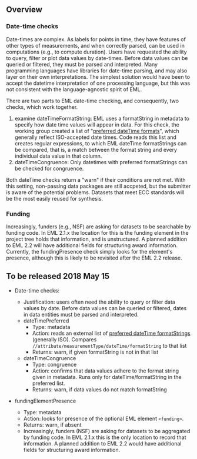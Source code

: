 
## Overview
### Date-time checks
Date-times are complex. As labels for points in time, they have features of other types of measurements, and when correctly parsed, can be used in computations (e.g., to compute duration). Users have requested the ability to query, filter or plot data values by date-times. Before data values can be queried or filtered, they must be parsed and interpreted. Many programming languages have libraries for date-time parsing, and may also layer on their own interpretations. The simplest solution would have been to accept the datetime interpretation of one processing language, but this was not consistent with the language-agnostic spirit of EML. 

There are two parts to EML date-time checking, and consequently, two checks, which work together.
1. examine dateTimeFormatString: EML uses a formatString in metadata to specify how date time values will appear in data. For this check, the working group created a list of "[preferred dateTime formats](https://github.com/EDIorg/ECC/blob/master/practices/dateTimeFormatString/dateTimeFormatString_list.csv)", which generally reflect ISO-accepted date times. Code reads this list and creates regular expressions, to which EML dateTime formatStrings can be compared, that is, a match between the format string and every individual data value in that column.  
2. dateTimeCongruence: Only datetimes with preferred formatStrings can be checked for congruence. 

Both dateTime checks return a "warn" if their conditions are not met. With this setting, non-passing data packages are still accpeted, but the submitter is aware of the potential problems. Datasets that meet ECC standards will be the most easily reused for synthesis.

### Funding
Increasingly, funders (e.g., NSF) are asking for datasets to be searchable by funding code. In EML 2.1.x the location for this is the funding element in the project tree holds that information, and is unstructured. A planned addition to EML 2.2 will have additional fields for structuring award information. Currently, the fundingPresence check simply looks for the element's presence, although this is likely to be revisited after the EML 2.2 release.

## To be released 2018 May 15
- Date-time checks:
  - Justification:  users often need the ability to query or filter data values by date. Before data values can be queried or filtered, dates in data entities must be parsed and interpreted.
  - dateTimePreferred 
    - Type: metadata
    - Action: reads an external list of [preferred dateTime formatStrings](https://github.com/EDIorg/ECC/blob/master/practices/dateTimeFormatString/dateTimeFormatString_list.csv) (generally ISO). Compares ```//attribute/measurementType/dateTime/formatString``` to that list
    - Returns: warn, if given formatString is not in that list
  - dateTimeCongruence
    - Type: congruence
    - Action: confirms that data values adhere to the format string given in metadata. Runs only for dateTime/formatString in the preferred list.
    - Returns: warn, if data values do not match formatString


- fundingElementPresence 
  - Type: metadata
  - Action: looks for presence of the optional EML element ```<funding>```. 
  - Returns: warn, if absent
  - Increasingly, funders (NSF) are asking for datasets to be aggregated by funding code. In EML 2.1.x this is the only location to record that information. A planned addition to EML 2.2 would have additional fields for structuring award information.






